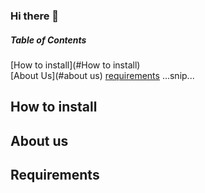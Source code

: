 ### Hi there 👋
##### Table of Contents  
[How to install](#How to install)  
[About Us](#about us) 
[requirements](#requirements)
...snip...    
<a name="How to install"/>
## How to install
## About us
## Requirements
<!--
**fjundzer/fjundzer** is a ✨ _special_ ✨ repository because its `README.md` (this file) appears on your GitHub profile.

